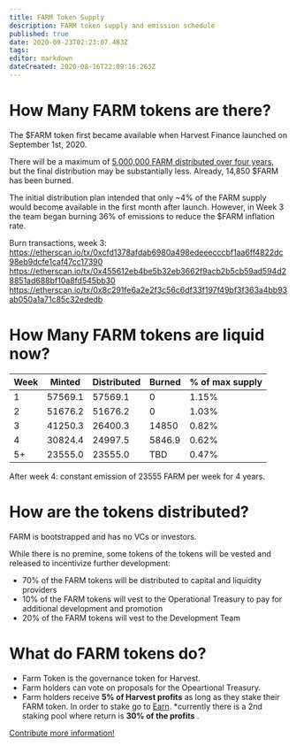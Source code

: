 ```yaml
---
title: FARM Token Supply
description: FARM token supply and emission schedule
published: true
date: 2020-09-23T02:23:07.483Z
tags: 
editor: markdown
dateCreated: 2020-08-16T22:09:16.263Z
---
```



# How Many FARM tokens are there?

The $FARM token first became available when Harvest Finance launched on September 1st, 2020.

There will be a maximum of [5,000,000 FARM distributed over four years][medium-launch], but the final distribution may be substantially less. Already, 14,850 $FARM has been burned.

The initial distribution plan intended that only ~4% of the FARM supply would become available in the first month after launch. However, in Week 3 the team began burning 36% of emissions to reduce the $FARM inflation rate.

Burn transactions, week 3:
https://etherscan.io/tx/0xcfd1378afdab6980a498edeeecccbf1aa6ff4822dc98eb9dcfe1caf47cc17390
https://etherscan.io/tx/0x455612eb4be5b32eb3662f9acb2b5cb59ad594d28851ad688bf10a8fd545bb30
https://etherscan.io/tx/0x8c291fe6a2e2f3c56c6df33f197f49bf3f363a4bb93ab050a1a71c85c32ededb


# How Many FARM tokens are liquid now?

| Week | Minted | Distributed | Burned | % of max supply |
|------|--------|-------------|--------|-----------------|
|  1   | 57569.1| 57569.1     | 0      | 1.15%           |
|  2   | 51676.2| 51676.2     | 0      | 1.03%           |
|  3   | 41250.3| 26400.3     | 14850  | 0.82%           |
|  4   | 30824.4| 24997.5     | 5846.9 | 0.62%           |
|  5+  | 23555.0| 23555.0     | TBD    | 0.47%           |

After week 4: constant emission of 23555 FARM per week for 4 years.


# How are the tokens distributed?

FARM is bootstrapped and has no VCs or investors.

While there is no premine, some tokens of the tokens will be vested and released to incentivize further development:

- 70% of the FARM tokens will be distributed to capital and liquidity providers
- 10% of the FARM tokens will vest to the Operational Treasury to pay for additional development and promotion
- 20% of the FARM tokens will vest to the Development Team

# What do FARM tokens do?

- Farm Token is the governance token for Harvest. 
- Farm holders can vote on proposals for the Opeartional Treasury. 
- Farm holders receive **5% of Harvest profits** as long as they stake their FARM token. In order to stake go to [Earn](//https://harvest.finance/earn). 
 *currently there is a 2nd staking pool where return is **30% of the profits** .




[Contribute more information!](/contribute) 

[medium-launch]: https://medium.com/harvest-finance/the-harvest-finance-project-338c3e5806fc